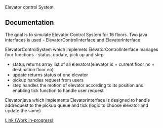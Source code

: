 Elevator control SystemDocumentation------------- The goal is to simulate Elevator Control System for 16 floors. Two  java interfaces is used - ElevatorControlInterface and ElevatorInterfaceElevatorControlSystem which implemets ElevatorControlInterface manages four functions - status, update, pick up and step   - status returns array list of all elevators(elevator id + current floor no + destination floor no)   - update returns status of one elevator   - pickup handles request from users   - step handles the motion of elevator according to its position and enabling tick function to handle user requestElevator.java which implements ElevatorInterface is designed to handle addrequest to the pickup queue and tick (logic to choose elevator and update the same) [Link (Work in-progress)](http://dhivya89.github.com/CodingChallenge) 